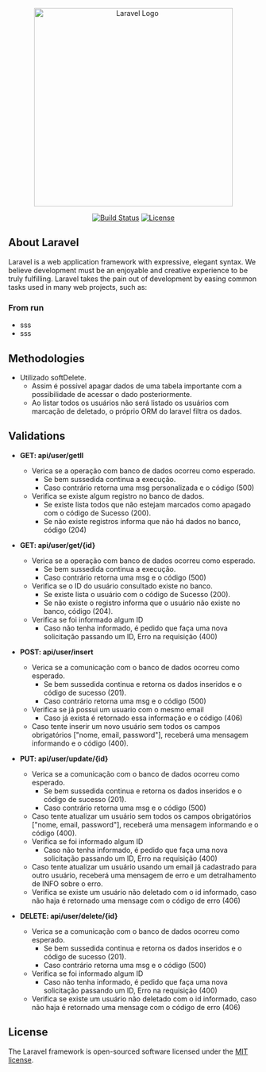 <p align="center"><a href="https://laravel.com" target="_blank"><img src="https://raw.githubusercontent.com/laravel/art/master/logo-lockup/5%20SVG/2%20CMYK/1%20Full%20Color/laravel-logolockup-cmyk-red.svg" width="400" alt="Laravel Logo"></a></p>

<p align="center">
<a href="https://github.com/laravel/framework/actions"><img src="https://github.com/laravel/framework/workflows/tests/badge.svg" alt="Build Status"></a>
<a href="https://packagist.org/packages/laravel/framework"><img src="https://img.shields.io/packagist/l/laravel/framework" alt="License"></a>
</p>

## About Laravel

Laravel is a web application framework with expressive, elegant syntax. We believe development must be an enjoyable and creative experience to be truly fulfilling. Laravel takes the pain out of development by easing common tasks used in many web projects, such as:

### From run
 - sss
 - sss 

## Methodologies
- Utilizado softDelete.
    - Assim é possível apagar dados de uma tabela importante com a possibilidade de acessar o dado posteriormente.
    - Ao listar todos os usuários não será listado os usuários com marcação de deletado, o próprio ORM do laravel filtra os dados.

## Validations
- <b>GET: api/user/getll</b>
    - Verica se a operação com banco de dados ocorreu como esperado.
        - Se bem sussedida continua a execução.
        - Caso contrário retorna uma msg personalizada e o código (500)
    - Verifica se existe algum registro no banco de dados.
        - Se existe lista todos que não estejam marcados como apagado com o código de Sucesso (200).
        - Se não existe registros informa que não há dados no banco, código (204)

- <b>GET: api/user/get/{id}</b> 
    - Verica se a operação com banco de dados ocorreu como esperado.
        - Se bem sussedida continua a execução.
        - Caso contrário retorna uma msg e o código (500)
    - Verifica se o ID do usuário consultado existe no banco.
        - Se existe lista o usuário com o código de Sucesso (200).
        - Se não existe o registro informa que o usuário não existe no banco, código (204).
    - Verifica se foi informado algum ID
        - Caso não tenha informado, é pedido que faça uma nova solicitação passando um ID, Erro na requisição (400) 

- <b>POST: api/user/insert</b>    
    - Verica se a comunicação com o banco de dados ocorreu como esperado.
        - Se bem sussedida continua e retorna os dados inseridos e o código de sucesso (201).
        - Caso contrário retorna uma msg e o código (500)
    - Verifica se já possui um usuario com o mesmo email
        - Caso já exista é retornado essa informação e o código (406)
    - Caso tente inserir um novo usuário sem todos os campos obrigatórios ["nome, email, password"], receberá uma mensagem informando e o código (400).

- <b>PUT: api/user/update/{id}</b>    
    - Verica se a comunicação com o banco de dados ocorreu como esperado.
        - Se bem sussedida continua e retorna os dados inseridos e o código de sucesso (201).
        - Caso contrário retorna uma msg e o código (500)
    - Caso tente atualizar um usuário sem todos os campos obrigatórios ["nome, email, password"], receberá uma mensagem informando e o código (400).
    - Verifica se foi informado algum ID
        - Caso não tenha informado, é pedido que faça uma nova solicitação passando um ID, Erro na requisição (400)
    - Caso tente atualizar um usuário usando um email já cadastrado para outro usuário, receberá uma mensagem de erro e um detralhamento de INFO sobre o erro.
    - Verifica se existe um usuário não deletado com o id informado, caso não haja é retornado uma mensage com o código de erro (406)

- <b>DELETE: api/user/delete/{id}</b>
    - Verica se a comunicação com o banco de dados ocorreu como esperado.
        - Se bem sussedida continua e retorna os dados inseridos e o código de sucesso (201).
        - Caso contrário retorna uma msg e o código (500)
    - Verifica se foi informado algum ID
        - Caso não tenha informado, é pedido que faça uma nova solicitação passando um ID, Erro na requisição (400)
    - Verifica se existe um usuário não deletado com o id informado, caso não haja é retornado uma mensage com o código de erro (406)        

## License

The Laravel framework is open-sourced software licensed under the [MIT license](https://opensource.org/licenses/MIT).
